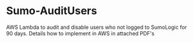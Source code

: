 # Sumo-AuditUsers
AWS Lambda to audit and disable users who not logged to SumoLogic for 90 days.
Details how to implement in AWS in attached PDF's
